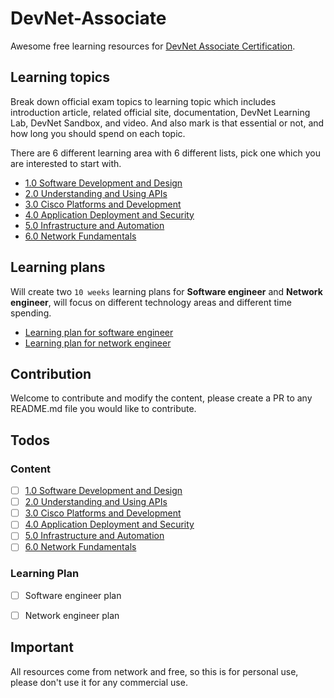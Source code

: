# DevNet-Associate
Awesome free learning resources for [DevNet Associate Certification](https://developer.cisco.com/certification/exam-topic-associate/).

## Learning topics
Break down official exam topics to learning topic which includes introduction article, related official site, documentation, DevNet Learning Lab, DevNet Sandbox, and video. And also mark is that essential or not, and how long you should spend on each topic.

There are 6 different learning area with 6 different lists, pick one which you are interested to start with.

- [1.0 Software Development and Design](/1.0%20Software%20Development%20and%20Design/README.md)
- [2.0 Understanding and Using APIs](/2.0%20Understanding%20and%20Using%20APIs/README.md)
- [3.0 Cisco Platforms and Development](/3.0%20Cisco%20Platforms%20and%20Development/README.md)
- [4.0 Application Deployment and Security](/4.0%20Application%20Deployment%20and%20Security/README.md)
- [5.0 Infrastructure and Automation](r/5.0%20Infrastructure%20and%20Automation/README.md)
- [6.0 Network Fundamentals](/6.0%20Network%20Fundamentals/README.md)

## Learning plans
Will create two `10 weeks` learning plans for **Software engineer** and **Network engineer**, will focus on different technology areas and different time spending. 

- [Learning plan for software engineer](/Learning%20Plan/Software%20engineer/README.md)
- [Learning plan for network engineer](/Learning%20Plan/Network%20engineer/README.md)

## Contribution
Welcome to contribute and modify the content, please create a PR to any README.md file you would like to contribute.


## Todos

### Content
- [ ] [1.0 Software Development and Design](/1.0%20Software%20Development%20and%20Design/README.md)
- [ ] [2.0 Understanding and Using APIs](/2.0%20Understanding%20and%20Using%20APIs/README.md)
- [ ] [3.0 Cisco Platforms and Development](/3.0%20Cisco%20Platforms%20and%20Development/README.md)
- [ ] [4.0 Application Deployment and Security](/4.0%20Application%20Deployment%20and%20Security/README.md)
- [ ] [5.0 Infrastructure and Automation](r/5.0%20Infrastructure%20and%20Automation/README.md)
- [ ] [6.0 Network Fundamentals](/6.0%20Network%20Fundamentals/README.md)

### Learning Plan
- [ ] Software engineer plan
- [ ] Network engineer plan


## Important
All resources come from network and free, so this is for personal use, please don't use it for any commercial use.
